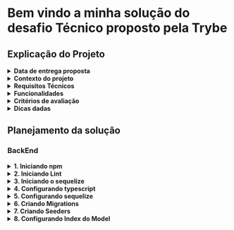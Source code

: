# Bem vindo a minha solução do desafio Técnico proposto pela Trybe

## Explicação do Projeto

<details>
  <summary>
    <strong>Data de entrega proposta</strong>
  </summary>

  - A data de entrega proposta para avaliação final do projeto é: `20-Maio-2022 14:00`;
  - Mudanças acima dessa data não serão aceitas pela equipe de avaliação.
</details>

<details>
  <summary>
    <strong>Contexto do projeto</strong>
  </summary>

  <p>
    A empresa <strong>Ebytr</strong> está passando por problemas de produtividade/controle porque as pessoas colaboradoras vêm tendo dificuldade na organização de suas tarefas individuais. Por esse motivo, a diretora de produto Carolina Bigonha decidiu implantar uma nova forma de organizar as tarefas.
  </p>
  <p>
    Você foi a pessoa contratada para desenvolver um sistema capaz de auxiliar as pessoas colaboradoras a se organizar e ter mais produtividade.
  </p>
  <p>
    <strong>Na Ebytr o time de desenvolvimento utiliza a Stack MySQL, Express, React e Node para criar suas aplicações.</strong> Foi combinado com a <strong>Ebytr</strong> que você utilizará essa mesma Stack para resolver o problema de organização e produtividade da empresa.
  </p>
</details>

<details>
  <summary>
    <strong>Requisitos Técnicos</strong>
  </summary>

  - Front-End em <strong>React</strong>;
  - Back-End em <strong>NodeJS</strong>, com <strong>MySQL</strong>;
  - Arquitetura em <strong>camadas</strong>.
</details>

<details>
  <summary>
    <strong>Funcionalidades</strong>
  </summary>

  1. Visualizar lista de tarefas
  - Esta lista deve ser ordenável por ordem alfabética, data de criação ou por status.
  2. Inserir uma nova tarefa na lista;
  3. Remover uma tarefa da lista;
  4. Atualizar uma tarefa da lista;
  5. A tarefa deve possuir um status editável: pendente, em andamento ou pronto.
</details>

<details>
  <summary>
    <strong>Critérios de avaliação</strong>
  </summary>

  O time de avaliadores irá avaliar a entrega olhando, principalmente, para os itens abaixo:

  1. Atendimento aos requisitos técnicos e funcionais;
  2. Seu projeto deve rodar sem erros;
  3. Entendimento dos conceitos das camadas adotadas;
  4. Código e componentes reutilizados;
  5. Habilidade em escrever testes (mínimo 30% de cobertura);
  6. Boa legibilidade do código;
  7. Separação do front e backend;
  8. Mensagens de commits bem descritas e commits com um escopo nítido;
  9. Referências de códigos de terceiros;
  10. Instruções nítidas no README do projeto para setup e execução da aplicação e dos testes.
</details>

<details>
  <summary>
    <strong>Dicas dadas</strong>
  </summary>

  1. Ter uma boa cobertura de testes Front e Back;
  2. Aplicar boas práticas de escrita de código;
  3. Documentação do projeto (README), que inclua:
  - Passo a passo para instalar e executar o projeto. Incluindo instruções especiais para instalar dependências e/ou bancos de dados, se houver;
  - Endereço da aplicação no Heroku, se houver (ou outro serviço de deployment).
  4. Ter um linter configurado;
  5. O projeto deverá ser entregue via repositório pessoal no GitHub (utilizar boas práticas de criação/nomeação de branches, além de mensagens de commits bem descritas e commits com um escopo nítido).
</details>

## Planejamento da solução

### BackEnd

<details>
  <summary>
    <strong>1. Iniciando npm</strong>
  </summary>

  1. `npm init -y`;
  2. Instalando dependências;
  - express
  - dotenv
  - http-status-codes
  - sequelize
  - sequelize-cli
  - mysql2
  3. Intalando dependências de desenvolimento.
  - eslint
  - @types/express
  - @tsconfig/node14
  - @types/node
</details>

<details>
  <summary>
    <strong>2. Iniciando Lint</strong>
  </summary>

  1. `npx eslint --init`.
  2. Adicionar arquivo `.eslintignore`.
</details>

<details>
  <summary>
    <strong>3. Iniciando o sequelize</strong>
  </summary>

  1. `npx sequelize-cli init`.
</details>

<details>
  <summary>
    <strong>4. Configurando typescript</strong>
  </summary>

  1. Adicionar arquivo `tsconfig.json` na raiz da pasta BackEnd, indicando a raiz do diretório de saída e de entrada;
  2. Adicionar pasta `src`, que irá conter as principais informações do projeto;
  3. Adicionar pasta `build` que irá buildar o src;
  4. Adicionar o arquivo `.env` na raiz do projeto, e colocar informações sensiveis lá;
  5. Dentro do arquivo `tsconfig.json` colocar um nome para sua base de dados, a ser criada ou já criada;
  6. Excluir `config.json`.
</details>

<details>
  <summary>
    <strong>5. Configurando sequelize</strong>
  </summary>

  1. Adicionar pasta `database` dentro da pasta src;
  2. Adicionar os arquivos do sequelize init dentro da pasta `src/database`;
  3. Adicionar arquivo `.sequelizerc` na raiz da pasta BackEnd, indicando onde estará o enderaçamento;
</details>

<details>
  <summary>
    <strong>6. Criando Migrations</strong>
  </summary>

  1. Usar o comando `npx sequelize migration:generate --name create-table-tasks` para criar uma migration;
  2. Criar a tabela Task a partir dessa migration;
  - Tabela Task deve conter as colunas:
    - id (primary key, auto-increment-integer);
    - task (not null, string);
    - createdAt (not null, date)
    - status (not null, default: "Em andamento", string).
</details>

<details>
  <summary>
    <strong>7. Criando Seeders</strong>
  </summary>

  1. Usar o comando `npx sequelize seed:generate --name tasks` para criar um seeder;
  2. Popular a tabela Tasks:
  - ('Limpar a mesa', 'pronto');
  - ('Limpar a cozinha', 'em andamento');
  - ('Concluir tarefa de casa', 'pendente');
  - Todas as tarefas estarão com tempo corrente.
</details>

<details>
  <summary>
    <strong>8. Configurando Index do Model</strong>
  </summary>

  1. Substituir `index.js` para `index.ts` na pasta models;
  2. Iniciar o sequelize dentro desse arquivo.
</details>